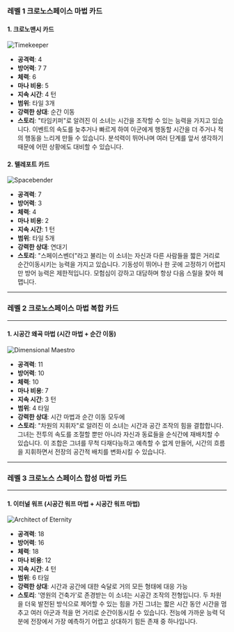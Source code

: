 
### 레벨 1 크로노스페이스 마법 카드

#### 1. 크로노맨시 카드
![Timekeeper](./Timekeeper.png)

- **공격력**: 4
- **방어력**: 7 7
- **체력**: 6
- **마나 비용**: 5
- **지속 시간**: 4 턴
- **범위**: 타일 3개
- **강력한 상대**: 순간 이동
- **스토리**: "타임키퍼"로 알려진 이 소녀는 시간을 조작할 수 있는 능력을 가지고 있습니다. 이벤트의 속도를 늦추거나 빠르게 하여 아군에게 행동할 시간을 더 주거나 적의 행동을 느리게 만들 수 있습니다. 분석력이 뛰어나며 여러 단계를 앞서 생각하기 때문에 어떤 상황에도 대비할 수 있습니다.

#### 2. 텔레포트 카드
![Spacebender](./Spacebender.png)

- **공격력**: 7
- **방어력**: 3
- **체력**: 4
- **마나 비용**: 2
- **지속 시간**: 1 턴
- **범위**: 타일 5개
- **강력한 상대**: 연대기
- **스토리**: "스페이스벤더"라고 불리는 이 소녀는 자신과 다른 사람들을 짧은 거리로 순간이동시키는 능력을 가지고 있습니다. 기동성이 뛰어나 한 곳에 고정하기 어렵지만 방어 능력은 제한적입니다. 모험심이 강하고 대담하며 항상 다음 스릴을 찾아 헤맵니다.

---

### 레벨 2 크로노스페이스 마법 복합 카드

---

#### 1. 시공간 왜곡 마법 (시간 마법 + 순간 이동)

![Dimensional Maestro](./DimensionalMaestro.png)

- **공격력**: 11
- **방어력**: 10
- **체력**: 10
- **마나 비용**: 7
- **지속 시간**: 3 턴
- **범위**: 4 타일
- **강력한 상대**: 시간 마법과 순간 이동 모두에
- **스토리**: "차원의 지휘자"로 알려진 이 소녀는 시간과 공간 조작의 힘을 결합합니다. 그녀는 전투의 속도를 조절할 뿐만 아니라 자신과 동료들을 순식간에 재배치할 수 있습니다. 이 조합은 그녀를 무척 다재다능하고 예측할 수 없게 만들어, 시간의 흐름을 지휘하면서 전장의 공간적 배치를 변화시킬 수 있습니다.

---

### 레벨 3 크로노스 스페이스 합성 마법 카드

---

#### 1. 이터널 워프 (시공간 워프 마법 + 시공간 워프 마법)

![Architect of Eternity](./ArchitectofEternity.png)

- **공격력**: 18
- **방어력**: 16
- **체력**: 18
- **마나 비용**: 12
- **지속 시간**: 4 턴
- **범위**: 6 타일
- **강력한 상대**: 시간과 공간에 대한 숙달로 거의 모든 형태에 대응 가능
- **스토리**: '영원의 건축가'로 존경받는 이 소녀는 시공간 조작의 전형입니다. 두 차원을 더욱 발전된 방식으로 제어할 수 있는 힘을 가진 그녀는 짧은 시간 동안 시간을 멈추고 여러 아군과 적을 먼 거리로 순간이동시킬 수 있습니다. 전능에 가까운 능력 덕분에 전장에서 가장 예측하기 어렵고 상대하기 힘든 존재 중 하나입니다.
